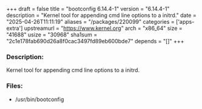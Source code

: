 +++
draft = false
title = "bootconfig 6.14.4-1"
version = "6.14.4-1"
description = "Kernel tool for appending cmd line options to a initrd."
date = "2025-04-26T11:11:19"
aliases = "/packages/220099"
categories = ['apps-extra']
upstreamurl = "https://www.kernel.org"
arch = "x86_64"
size = "41688"
usize = "30968"
sha1sum = "2c1e178fab690d26a8f0cac3497fd89eb600bde7"
depends = "[]"
+++
### Description: 
Kernel tool for appending cmd line options to a initrd.

### Files: 
* /usr/bin/bootconfig
